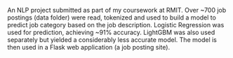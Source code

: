 An NLP project submitted as part of my coursework at RMIT. Over ~700 job postings (data folder) were read, tokenized and used to build a model to predict job category based on the job description. Logistic Regression was used for prediction, achieving ~91% accuracy. LightGBM was also used separately but yielded a considerably less accurate model. The model is then used in a Flask web application (a job posting site). 
